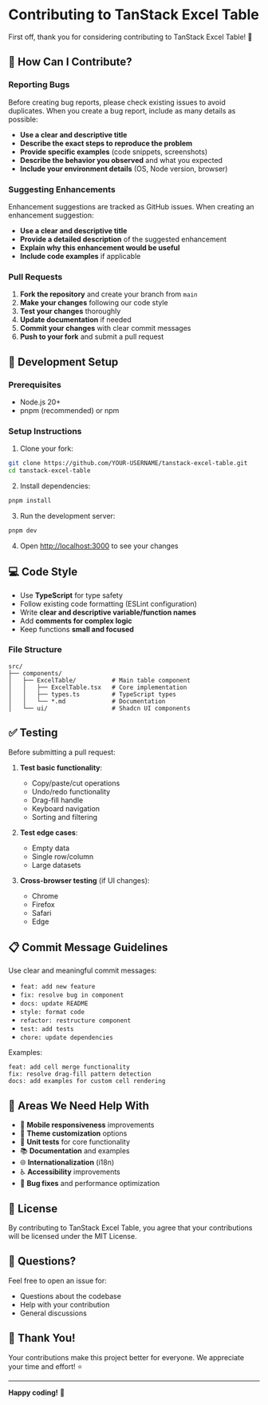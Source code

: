 # Contributing to TanStack Excel Table

First off, thank you for considering contributing to TanStack Excel Table! 🎉

## 🤝 How Can I Contribute?

### Reporting Bugs

Before creating bug reports, please check existing issues to avoid duplicates. When you create a bug report, include as many details as possible:

- **Use a clear and descriptive title**
- **Describe the exact steps to reproduce the problem**
- **Provide specific examples** (code snippets, screenshots)
- **Describe the behavior you observed** and what you expected
- **Include your environment details** (OS, Node version, browser)

### Suggesting Enhancements

Enhancement suggestions are tracked as GitHub issues. When creating an enhancement suggestion:

- **Use a clear and descriptive title**
- **Provide a detailed description** of the suggested enhancement
- **Explain why this enhancement would be useful**
- **Include code examples** if applicable

### Pull Requests

1. **Fork the repository** and create your branch from `main`
2. **Make your changes** following our code style
3. **Test your changes** thoroughly
4. **Update documentation** if needed
5. **Commit your changes** with clear commit messages
6. **Push to your fork** and submit a pull request

## 📝 Development Setup

### Prerequisites

- Node.js 20+
- pnpm (recommended) or npm

### Setup Instructions

1. Clone your fork:
```bash
git clone https://github.com/YOUR-USERNAME/tanstack-excel-table.git
cd tanstack-excel-table
```

2. Install dependencies:
```bash
pnpm install
```

3. Run the development server:
```bash
pnpm dev
```

4. Open [http://localhost:3000](http://localhost:3000) to see your changes

## 💻 Code Style

- Use **TypeScript** for type safety
- Follow existing code formatting (ESLint configuration)
- Write **clear and descriptive variable/function names**
- Add **comments for complex logic**
- Keep functions **small and focused**

### File Structure

```
src/
├── components/
│   ├── ExcelTable/          # Main table component
│   │   ├── ExcelTable.tsx   # Core implementation
│   │   ├── types.ts         # TypeScript types
│   │   └── *.md             # Documentation
│   └── ui/                  # Shadcn UI components
```

## ✅ Testing

Before submitting a pull request:

1. **Test basic functionality**:
   - Copy/paste/cut operations
   - Undo/redo functionality
   - Drag-fill handle
   - Keyboard navigation
   - Sorting and filtering

2. **Test edge cases**:
   - Empty data
   - Single row/column
   - Large datasets

3. **Cross-browser testing** (if UI changes):
   - Chrome
   - Firefox
   - Safari
   - Edge

## 📋 Commit Message Guidelines

Use clear and meaningful commit messages:

- `feat: add new feature`
- `fix: resolve bug in component`
- `docs: update README`
- `style: format code`
- `refactor: restructure component`
- `test: add tests`
- `chore: update dependencies`

Examples:
```
feat: add cell merge functionality
fix: resolve drag-fill pattern detection
docs: add examples for custom cell rendering
```

## 🌟 Areas We Need Help With

- 📱 **Mobile responsiveness** improvements
- 🎨 **Theme customization** options
- 🧪 **Unit tests** for core functionality
- 📚 **Documentation** and examples
- 🌐 **Internationalization** (i18n)
- ♿ **Accessibility** improvements
- 🐛 **Bug fixes** and performance optimization

## 📄 License

By contributing to TanStack Excel Table, you agree that your contributions will be licensed under the MIT License.

## 💬 Questions?

Feel free to open an issue for:
- Questions about the codebase
- Help with your contribution
- General discussions

## 🙏 Thank You!

Your contributions make this project better for everyone. We appreciate your time and effort! ⭐

---

**Happy coding!** 🚀

